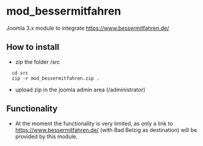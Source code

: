 # mod_bessermitfahren
Joomla 3.x module to integrate https://www.bessermitfahren.de/

## How to install
- zip the folder /src
```
  cd src
  zip -r mod_bessermitfahren.zip .  
```
- upload zip in the joomla admin area (/administrator)

## Functionality
- At the moment the functionality is very limited, as only a link to https://www.bessermitfahren.de/ (with Bad Belzig as destination) will be provided by this module.